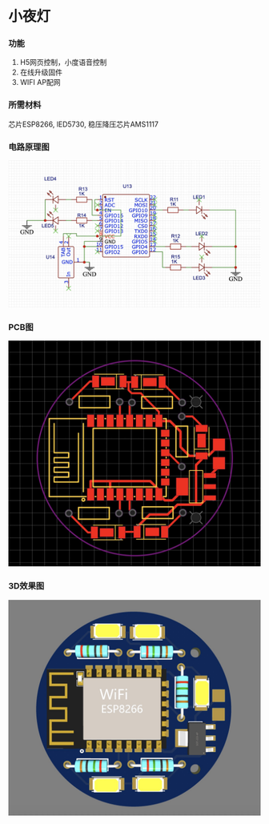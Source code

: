 # 小夜灯

### 功能

1. H5网页控制，小度语音控制
2. 在线升级固件
3. WIFI AP配网

### 所需材料

芯片ESP8266, lED5730, 稳压降压芯片AMS1117

### 电路原理图

![SCH](/imgs/sch.jpg)

### PCB图
![PCB](/imgs/pcb.jpg)

### 3D效果图
![3的效果图](/imgs/3d.jpg)
